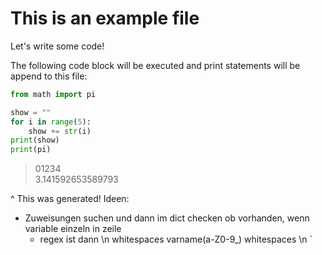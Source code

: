 # This is an example file
Let's write some code!

The following code block will be executed and print statements will be append to this file:
```python
from math import pi

show = ""
for i in range(5):
    show += str(i)
print(show)
print(pi)
```
> 01234  
3.141592653589793


^ This was generated!
Ideen:
- Zuweisungen suchen und dann im dict checken ob vorhanden, wenn variable einzeln in zeile
  - regex ist dann \n whitespaces varname(a-Z0-9_) whitespaces \n
`